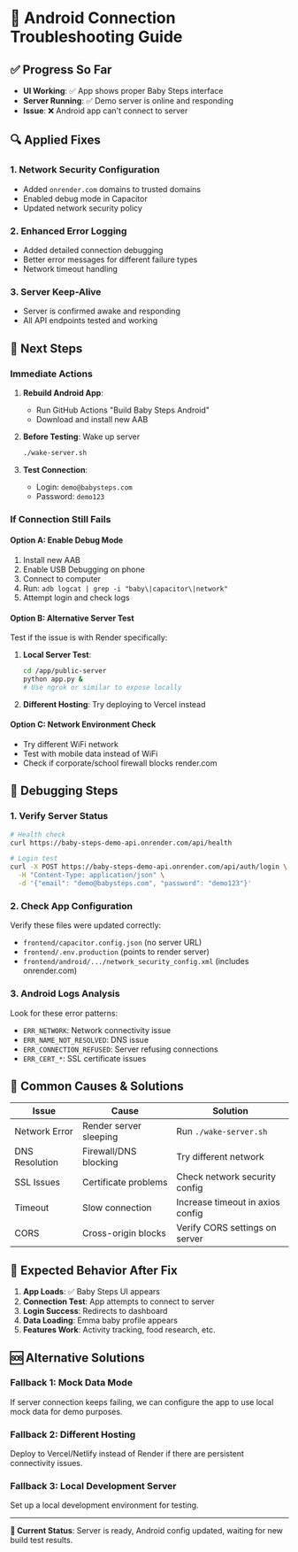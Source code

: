 # 🔧 Android Connection Troubleshooting Guide

## ✅ Progress So Far

- **UI Working**: ✅ App shows proper Baby Steps interface
- **Server Running**: ✅ Demo server is online and responding
- **Issue**: ❌ Android app can't connect to server

## 🔍 Applied Fixes

### **1. Network Security Configuration**
- Added `onrender.com` domains to trusted domains
- Enabled debug mode in Capacitor
- Updated network security policy

### **2. Enhanced Error Logging**
- Added detailed connection debugging
- Better error messages for different failure types
- Network timeout handling

### **3. Server Keep-Alive**
- Server is confirmed awake and responding
- All API endpoints tested and working

## 🚀 Next Steps

### **Immediate Actions**

1. **Rebuild Android App**:
   - Run GitHub Actions "Build Baby Steps Android"
   - Download and install new AAB

2. **Before Testing**: Wake up server
   ```bash
   ./wake-server.sh
   ```

3. **Test Connection**:
   - Login: `demo@babysteps.com`
   - Password: `demo123`

### **If Connection Still Fails**

#### **Option A: Enable Debug Mode**
1. Install new AAB
2. Enable USB Debugging on phone
3. Connect to computer
4. Run: `adb logcat | grep -i "baby\|capacitor\|network"`
5. Attempt login and check logs

#### **Option B: Alternative Server Test**
Test if the issue is with Render specifically:

1. **Local Server Test**:
   ```bash
   cd /app/public-server
   python app.py &
   # Use ngrok or similar to expose locally
   ```

2. **Different Hosting**: Try deploying to Vercel instead

#### **Option C: Network Environment Check**
- Try different WiFi network
- Test with mobile data instead of WiFi
- Check if corporate/school firewall blocks render.com

## 🧪 Debugging Steps

### **1. Verify Server Status**
```bash
# Health check
curl https://baby-steps-demo-api.onrender.com/api/health

# Login test  
curl -X POST https://baby-steps-demo-api.onrender.com/api/auth/login \
  -H "Content-Type: application/json" \
  -d '{"email": "demo@babysteps.com", "password": "demo123"}'
```

### **2. Check App Configuration**
Verify these files were updated correctly:
- `frontend/capacitor.config.json` (no server URL)
- `frontend/.env.production` (points to render server)
- `frontend/android/.../network_security_config.xml` (includes onrender.com)

### **3. Android Logs Analysis**
Look for these error patterns:
- `ERR_NETWORK`: Network connectivity issue
- `ERR_NAME_NOT_RESOLVED`: DNS issue
- `ERR_CONNECTION_REFUSED`: Server refusing connections
- `ERR_CERT_*`: SSL certificate issues

## 🎯 Common Causes & Solutions

| Issue | Cause | Solution |
|-------|-------|----------|
| Network Error | Render server sleeping | Run `./wake-server.sh` |
| DNS Resolution | Firewall/DNS blocking | Try different network |
| SSL Issues | Certificate problems | Check network security config |
| Timeout | Slow connection | Increase timeout in axios config |
| CORS | Cross-origin blocks | Verify CORS settings on server |

## 📱 Expected Behavior After Fix

1. **App Loads**: ✅ Baby Steps UI appears
2. **Connection Test**: App attempts to connect to server  
3. **Login Success**: Redirects to dashboard
4. **Data Loading**: Emma baby profile appears
5. **Features Work**: Activity tracking, food research, etc.

## 🆘 Alternative Solutions

### **Fallback 1: Mock Data Mode**
If server connection keeps failing, we can configure the app to use local mock data for demo purposes.

### **Fallback 2: Different Hosting**
Deploy to Vercel/Netlify instead of Render if there are persistent connectivity issues.

### **Fallback 3: Local Development Server**
Set up a local development environment for testing.

---

**🎯 Current Status**: Server is ready, Android config updated, waiting for new build test results.